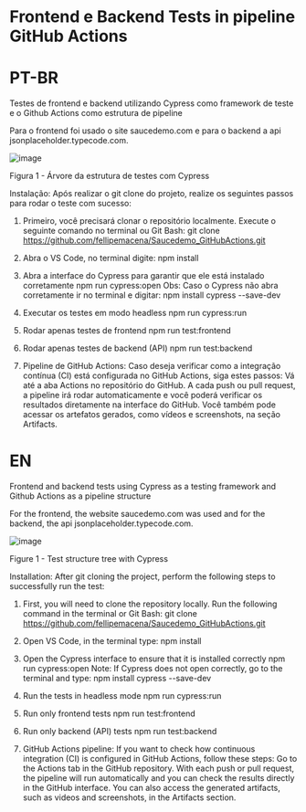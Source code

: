 # Frontend e Backend Tests in pipeline GitHub Actions

# PT-BR
Testes de frontend e backend utilizando Cypress como framework de teste e o Github Actions como estrutura de pipeline

Para o frontend foi usado o site saucedemo.com e para o backend a api  jsonplaceholder.typecode.com.



![image](https://github.com/user-attachments/assets/ed9b6fee-9021-4b38-9ae3-d4dd0bb01cb7)


Figura 1 - Árvore da estrutura de testes com Cypress

Instalação:
Após realizar o git clone do projeto, realize os seguintes passos para rodar o teste com sucesso:
1) Primeiro, você precisará clonar o repositório localmente. Execute o seguinte comando no terminal ou Git Bash:
git clone https://github.com/fellipemacena/Saucedemo_GitHubActions.git

2) Abra o VS Code, no terminal digite:
npm install

3) Abra a interface do Cypress para garantir que ele está instalado corretamente
npm run cypress:open
Obs: Caso o Cypress não abra corretamente ir no terminal e digitar: npm install cypress --save-dev

4) Executar os testes em modo headless
npm run cypress:run

5) Rodar apenas testes de frontend
npm run test:frontend

6) Rodar apenas testes de backend (API)
npm run test:backend

7) Pipeline de GitHub Actions:
Caso deseja verificar como a integração contínua (CI) está configurada no GitHub Actions, siga estes passos:
Vá até a aba Actions no repositório do GitHub.
A cada push ou pull request, a pipeline irá rodar automaticamente e você poderá verificar os resultados diretamente na interface do GitHub.
Você também pode acessar os artefatos gerados, como vídeos e screenshots, na seção Artifacts.

#
# EN

Frontend and backend tests using Cypress as a testing framework and Github Actions as a pipeline structure

For the frontend, the website saucedemo.com was used and for the backend, the api jsonplaceholder.typecode.com.


![image](https://github.com/user-attachments/assets/ed9b6fee-9021-4b38-9ae3-d4dd0bb01cb7)


Figure 1 - Test structure tree with Cypress

Installation:
After git cloning the project, perform the following steps to successfully run the test:
1) First, you will need to clone the repository locally. Run the following command in the terminal or Git Bash:
git clone https://github.com/fellipemacena/Saucedemo_GitHubActions.git

2) Open VS Code, in the terminal type:
npm install

3) Open the Cypress interface to ensure that it is installed correctly
npm run cypress:open
Note: If Cypress does not open correctly, go to the terminal and type: npm install cypress --save-dev

4) Run the tests in headless mode
npm run cypress:run

5) Run only frontend tests
npm run test:frontend

6) Run only backend (API) tests
npm run test:backend

7) GitHub Actions pipeline:
If you want to check how continuous integration (CI) is configured in GitHub Actions, follow these steps:
Go to the Actions tab in the GitHub repository.
With each push or pull request, the pipeline will run automatically and you can check the results directly in the GitHub interface.
You can also access the generated artifacts, such as videos and screenshots, in the Artifacts section.
